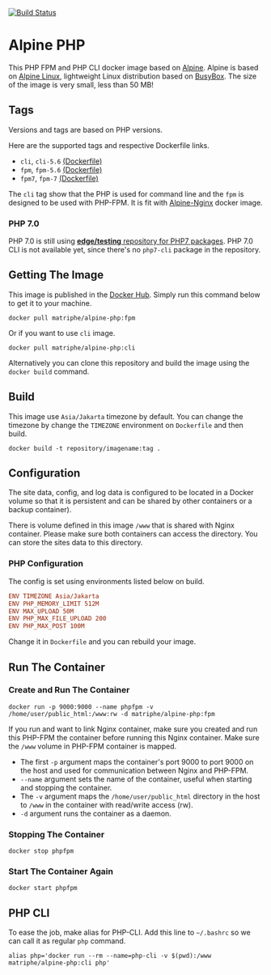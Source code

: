 [![Build Status](https://travis-ci.org/matriphe/docker-alpine-php.svg?branch=master)](https://travis-ci.org/matriphe/docker-alpine-php)

# Alpine PHP

This PHP FPM and PHP CLI docker image based on [Alpine](https://hub.docker.com/_/alpine/). Alpine is based on [Alpine Linux](http://www.alpinelinux.org), lightweight Linux distribution based on [BusyBox](https://hub.docker.com/_/busybox/). The size of the image is very small, less than 50 MB!

## Tags

Versions and tags are based on PHP versions.

Here are the supported tags and respective Dockerfile links.

 * `cli`, `cli-5.6` [(Dockerfile)](https://github.com/matriphe/docker-alpine-php/blob/master/5.6/CLI/Dockerfile)
 * `fpm`, `fpm-5.6` [(Dockerfile)](https://github.com/matriphe/docker-alpine-php/blob/master/5.6/FPM/Dockerfile)
 * `fpm7`, `fpm-7` [(Dockerfile)](https://github.com/matriphe/docker-alpine-php/blob/master/7.0/FPM/Dockerfile)
 
The `cli` tag show that the PHP is used for command line and the `fpm` is designed to be used with PHP-FPM. It is fit with [Alpine-Nginx](https://hub.docker.com/r/matriphe/alpine-nginx/) docker image.

### PHP 7.0

PHP 7.0 is still using [**edge/testing** repository for PHP7 packages](https://pkgs.alpinelinux.org/packages?name=php7*&branch=&repo=testing&arch=&maintainer=). PHP 7.0 CLI is not available yet, since there's no `php7-cli` package in the repository.

## Getting The Image

This image is published in the [Docker Hub](https://hub.docker.com/r/matriphe/alpine-php/). Simply run this command below to get it to your machine.

```Shell
docker pull matriphe/alpine-php:fpm
```

Or if you want to use `cli` image. 

```Shell
docker pull matriphe/alpine-php:cli
```

Alternatively you can clone this repository and build the image using the `docker build` command.

## Build

This image use `Asia/Jakarta` timezone by default. You can change the timezone by change the `TIMEZONE` environment on `Dockerfile` and then build.

```Shell
docker build -t repository/imagename:tag .
```

## Configuration

The site data, config, and log data is configured to be located in a Docker volume so that it is persistent and can be shared by other containers or a backup container).

There is volume defined in this image `/www` that is shared with Nginx container. Please make sure both containers can access the directory. You can store the sites data to this directory.

### PHP Configuration

The config is set using environments listed below on build.

```Ini
ENV TIMEZONE Asia/Jakarta
ENV PHP_MEMORY_LIMIT 512M
ENV MAX_UPLOAD 50M
ENV PHP_MAX_FILE_UPLOAD 200
ENV PHP_MAX_POST 100M
```

Change it in `Dockerfile` and you can rebuild your image.

## Run The Container

### Create and Run The Container

```Shell
docker run -p 9000:9000 --name phpfpm -v /home/user/public_html:/www:rw -d matriphe/alpine-php:fpm
```

If you run and want to link Nginx container, make sure you created and run this PHP-FPM the container before running this Nginx container. Make sure the `/www` volume in PHP-FPM container is mapped.

 * The first `-p` argument maps the container's port 9000 to port 9000 on the host and used for communication between Nginx and PHP-FPM.
 * `--name` argument sets the name of the container, useful when starting and stopping the container.
 * The `-v` argument maps the `/home/user/public_html` directory in the host to `/www` in the container with read/write access (rw).
 * `-d` argument runs the container as a daemon.
 
### Stopping The Container

```Shell
docker stop phpfpm
```
### Start The Container Again

```Shell
docker start phpfpm
```

## PHP CLI

To ease the job, make alias for PHP-CLI. Add this line to `~/.bashrc` so we can call it as regular `php` command.

```Shell
alias php='docker run --rm --name=php-cli -v $(pwd):/www matriphe/alpine-php:cli php'
```